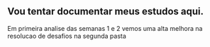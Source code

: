 ## Vou tentar documentar meus estudos aqui.
Em primeira analise das semanas 1 e 2 vemos uma alta melhora na resolucao de desafios na segunda pasta
